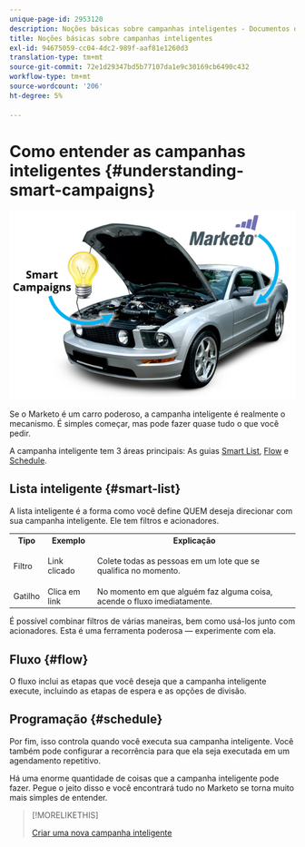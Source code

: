 ```yaml
---
unique-page-id: 2953120
description: Noções básicas sobre campanhas inteligentes - Documentos do Marketo - Documentação do produto
title: Noções básicas sobre campanhas inteligentes
exl-id: 94675059-cc04-4dc2-989f-aaf81e1260d3
translation-type: tm+mt
source-git-commit: 72e1d29347bd5b77107da1e9c30169cb6490c432
workflow-type: tm+mt
source-wordcount: '206'
ht-degree: 5%

---
```


# Como entender as campanhas inteligentes {#understanding-smart-campaigns}

![](assets/image2014-12-24-11-3a37-3a0.png)

Se o Marketo é um carro poderoso, a campanha inteligente é realmente o mecanismo. É simples começar, mas pode fazer quase tudo o que você pedir.

A campanha inteligente tem 3 áreas principais: As guias [Smart List](/help/marketo/product-docs/core-marketo-concepts/smart-lists-and-static-lists/understanding-smart-lists.md), [Flow](/help/marketo/product-docs/core-marketo-concepts/smart-campaigns/flow-actions/add-a-flow-step-to-a-smart-campaign.md) e [Schedule](/help/marketo/product-docs/core-marketo-concepts/smart-campaigns/using-smart-campaigns/schedule-a-recurring-batch-campaign.md).

## Lista inteligente {#smart-list}

A lista inteligente é a forma como você define QUEM deseja direcionar com sua campanha inteligente. Ele tem filtros e acionadores.

<table> 
 <tbody> 
  <tr> 
   <th>Tipo</th> 
   <th>Exemplo</th> 
   <th>Explicação</th> 
  </tr> 
  <tr> 
   <td>Filtro</td> 
   <td>Link clicado</td> 
   <td><p>Colete todas as pessoas em um lote que se qualifica no momento.</p></td> 
  </tr> 
  <tr> 
   <td colspan="1">Gatilho</td> 
   <td colspan="1">Clica em link</td> 
   <td colspan="1">No momento em que alguém faz alguma coisa, acende o fluxo imediatamente.</td> 
  </tr> 
 </tbody> 
</table>

É possível combinar filtros de várias maneiras, bem como usá-los junto com acionadores. Esta é uma ferramenta poderosa — experimente com ela.

## Fluxo {#flow}

O fluxo inclui as etapas que você deseja que a campanha inteligente execute, incluindo as etapas de espera e as opções de divisão.

## Programação {#schedule}

Por fim, isso controla quando você executa sua campanha inteligente. Você também pode configurar a recorrência para que ela seja executada em um agendamento repetitivo.

Há uma enorme quantidade de coisas que a campanha inteligente pode fazer. Pegue o jeito disso e você encontrará tudo no Marketo se torna muito mais simples de entender.

>[!MORELIKETHIS]
>
>[Criar uma nova campanha inteligente](/help/marketo/product-docs/core-marketo-concepts/smart-campaigns/creating-a-smart-campaign/create-a-new-smart-campaign.md)
